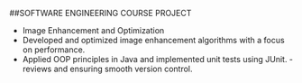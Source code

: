 ##SOFTWARE ENGINEERING COURSE PROJECT
- Image Enhancement and Optimization
- Developed and optimized image enhancement algorithms with a focus
 on performance.
 - Applied OOP principles in Java and implemented unit tests using JUnit.
-reviews and ensuring smooth version control.

